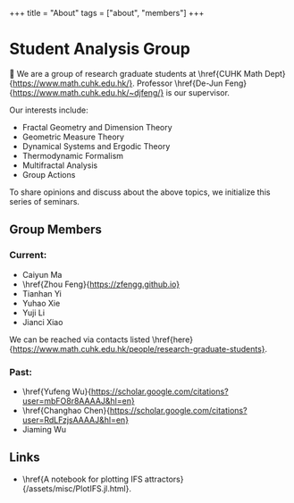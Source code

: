 +++
title = "About"
tags = ["about", "members"]
+++

# Student Analysis Group
👋 We are a group of research graduate students at \href{CUHK Math Dept}{https://www.math.cuhk.edu.hk/}. Professor \href{De-Jun Feng}{https://www.math.cuhk.edu.hk/~djfeng/} is our supervisor.

Our interests include:
- Fractal Geometry and Dimension Theory
- Geometric Measure Theory
- Dynamical Systems and Ergodic Theory
- Thermodynamic Formalism
- Multifractal Analysis
- Group Actions

To share opinions and discuss about the above topics, we initialize this series of seminars.

## Group Members
### Current:
- Caiyun Ma
- \href{Zhou Feng}{https://zfengg.github.io}
- Tianhan Yi
- Yuhao Xie
- Yuji Li
- Jianci Xiao
  
We can be reached via contacts listed \href{here}{https://www.math.cuhk.edu.hk/people/research-graduate-students}.

### Past:
- \href{Yufeng Wu}{https://scholar.google.com/citations?user=mbFO8r8AAAAJ&hl=en}
- \href{Changhao Chen}{https://scholar.google.com/citations?user=RdLFzjsAAAAJ&hl=en}
- Jiaming Wu

## Links
- \href{A notebook for plotting IFS attractors}{/assets/misc/PlotIFS.jl.html}.
